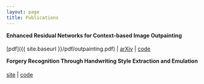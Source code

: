 ```yaml
---
layout: page
title: Publications
---
```


<style>
h4 		{margin-top: 15px; margin-bot: 0;}
p 		{margin-top: 0;}
</style>

#### Enhanced Residual Networks for Context-based Image Outpainting

[pdf]({{ site.baseurl }}/pdf/outpainting.pdf) \| [arXiv](https://arxiv.org/abs/2005.06723) \| [code](https://github.com/etarthur/Outpainting)


#### Forgery Recognition Through Handwriting Style Extraction and Emulation

[site](http://pgardias.com/forgery-recognition/) \| [code](https://github.com/pgardias/forgery-recognition)
